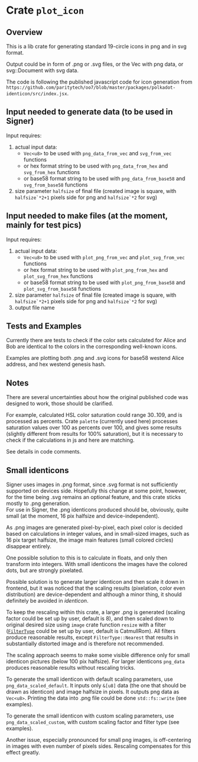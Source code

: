 
# Crate `plot_icon`

## Overview

This is a lib crate for generating standard 19-circle icons in png and in svg format.  

Output could be in form of .png or .svg files, or the Vec<u8> with png data, or svg::Document with svg data.  

The code is following the published javascript code for icon generation from `https://github.com/paritytech/oo7/blob/master/packages/polkadot-identicon/src/index.jsx`.  



## Input needed to generate data (to be used in Signer)  

Input requires:  

1. actual input data:  
    - `Vec<u8>` to be used with `png_data_from_vec` and `svg_from_vec` functions  
    - or hex format string to be used with `png_data_from_hex` and `svg_from_hex` functions  
    - or base58 format string to be used with `png_data_from_base58` and `svg_from_base58` functions  
2. size parameter `halfsize` of final file (created image is square, with ``halfsize`*2+1`` pixels side for png and ``halfsize`*2`` for svg)  


## Input needed to make files (at the moment, mainly for test pics)  

Input requires:  

1. actual input data:  
    - `Vec<u8>` to be used with `plot_png_from_vec` and `plot_svg_from_vec` functions  
    - or hex format string to be used with `plot_png_from_hex` and `plot_svg_from_hex` functions  
    - or base58 format string to be used with `plot_png_from_base58` and `plot_svg_from_base58` functions  
2. size parameter `halfsize` of final file (created image is square, with ``halfsize`*2+1`` pixels side for png and ``halfsize`*2`` for svg)  
3. output file name  


## Tests and Examples

Currently there are tests to check if the color sets calculated for Alice and Bob are identical to the colors in the corresponding well-known icons.  

Examples are plotting both .png and .svg icons for base58 westend Alice address, and hex westend genesis hash.


## Notes

There are several uncertainties about how the original published code was designed to work, those should be clarified.  

For example, calculated HSL color saturation could range 30..109, and is processed as percents. Crate `palette` (currently used here) processes saturation values over 100 as percents over 100, and gives some results (slightly different from results for 100% saturation), but it is necessary to check if the calculations in js and here are matching.  

See details in code comments.  


## Small identicons  

Signer uses images in .png format, since .svg format is not sufficiently supported on devices side. Hopefully this change at some point, however, for the time being .svg remains an optional feature, and this crate sticks mostly to .png generation.  
For use in Signer, the .png identicons produced should be, obviously, quite small (at the moment, 16 pix halfsize and device-independent).  

As .png images are generated pixel-by-pixel, each pixel color is decided based on calculations in integer values, and in small-sized images, such as 16 pix target halfsize, the image main features (small colored circles) disappear entirely.  

One possible solution to this is to calculate in floats, and only then transform into integers. With small identicons the images have the colored dots, but are strongly pixelated.  

Possible solution is to generate larger identicon and then scale it down in frontend, but it was noticed that the scaling results (pixelation, color even distribution) are device-dependent and although a minor thing, it should definitely be avoided in *identicon*.  

To keep the rescaling within this crate, a larger .png is generated (scaling factor could be set up by user, default is 8), and then scaled down to original desired size using `image` crate function `resize` with a filter ([`FilterType`](https://docs.rs/image/latest/image/imageops/enum.FilterType.html) could be set up by user, default is CatmullRom). All filters produce reasonable results, except `FilterType::Nearest` that results in substantially distorted image and is therefore not recommended.  

The scaling approach seems to make some visible difference only for small identicon pictures (below 100 pix halfsize). For larger identicons `png_data` produces reasonable results without rescaling tricks.  

To generate the small identicon with default scaling parameters, use `png_data_scaled_default`. It inputs only `&[u8]` data (the one that should be drawn as identicon) and image halfsize in pixels. It outputs png data as `Vec<u8>`. Printing the data into .png file could be done `std::fs::write` (see examples).  

To generate the small identicon with custom scaling parameters, use `png_data_scaled_custom`, with custom scaling factor and filter type (see examples).  

Another issue, especially pronounced for small png images, is off-centering in images with even number of pixels sides. Rescaling compensates for this effect greatly.  
